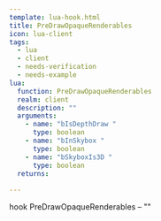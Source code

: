 ```yaml
---
template: lua-hook.html
title: PreDrawOpaqueRenderables
icon: lua-client
tags:
  - lua
  - client
  - needs-verification
  - needs-example
lua:
  function: PreDrawOpaqueRenderables
  realm: client
  description: ""
  arguments:
    - name: "bIsDepthDraw "
      type: boolean
    - name: "bInSkybox "
      type: boolean
    - name: "bSkyboxIs3D "
      type: boolean
  returns:
    
---
```


<div class="lua__search__keywords">
hook PreDrawOpaqueRenderables &#x2013; ""
</div>
